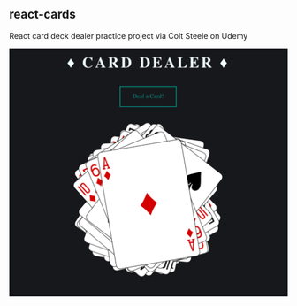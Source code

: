 ## react-cards

React card deck dealer practice project via Colt Steele on Udemy

![cards](demo/cards.png)
